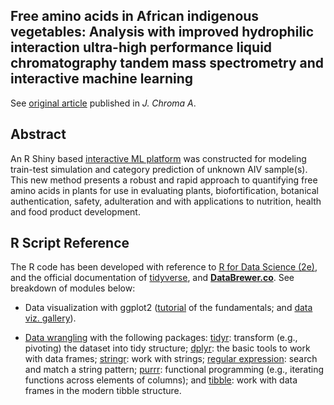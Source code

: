 ## Free amino acids in African indigenous vegetables: Analysis with improved hydrophilic interaction ultra-high performance liquid chromatography tandem mass spectrometry and interactive machine learning

See [original article](https://www.sciencedirect.com/science/article/abs/pii/S0021967320310074) published in _J. Chroma A_. 

## Abstract

An R Shiny based [interactive ML platform](https://boyuan.shinyapps.io/AIV_Classifier/) was constructed for modeling train-test simulation and category prediction of unknown AIV sample(s). This new method presents a robust and rapid approach to quantifying free amino acids in plants for use in evaluating plants, biofortification, botanical authentication, safety, adulteration and with applications to nutrition, health and food product development.

## R Script Reference
The R code has been developed with reference to [R for Data Science (2e)](https://r4ds.hadley.nz/), and the official documentation of [tidyverse](https://www.tidyverse.org/), and [**DataBrewer.co**](https://www.databrewer.co/). See breakdown of modules below:

- Data visualization with ggplot2 ([tutorial](https://www.databrewer.co/R/visualization/introduction) of the fundamentals; and [data viz. gallery](https://www.databrewer.co/R/gallery)).

- [Data wrangling](https://www.databrewer.co/R/data-wrangling) with the following packages:
[tidyr](https://www.databrewer.co/R/data-wrangling/tidyr/introduction): transform (e.g., pivoting) the dataset into tidy structure; [dplyr](https://www.databrewer.co/R/data-wrangling/dplyr/0-introduction): the basic tools to work with data frames; [stringr](https://www.databrewer.co/R/data-wrangling/stringr/0-introduction): work with strings; [regular expression](https://www.databrewer.co/R/data-wrangling/regular-expression/0-introduction): search and match a string pattern; [purrr](https://www.databrewer.co/R/data-wrangling/purrr/introduction): functional programming (e.g., iterating functions across elements of columns); and [tibble](https://www.databrewer.co/R/data-wrangling/tibble/introduction): work with data frames in the modern tibble structure.
